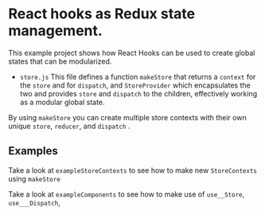 # React hooks as Redux state management. 

This example project shows how React Hooks can be used to create global states that can be modularized. 

- `store.js`
This file defines a function `makeStore` that returns a `context` for the `store` and for `dispatch`, and `StoreProvider` which encapsulates the two and provides `store` and `dispatch` to the children, effectively working as a modular global state.

By using `makeStore` you can create multiple store contexts with their own unique `store`, `reducer`, and `dispatch` . 

## Examples

Take a look at `exampleStoreContexts` to see how to make new `StoreContexts` using `makeStore`

Take a look at `exampleComponents` to see how to make use of `use__Store`, `use___Dispatch`, 


